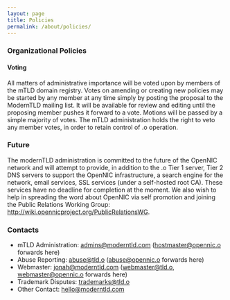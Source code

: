 ```yaml
---
layout: page
title: Policies
permalink: /about/policies/
---
```


### Organizational Policies

#### Voting

All matters of administrative importance will be voted upon by members of the mTLD domain registry. Votes on amending or creating new policies may be started by any member at any time simply by posting the proposal to the ModernTLD mailing list. It will be available for review and editing until the proposing member pushes it forward to a vote. Motions will be passed by a simple majority of votes. The mTLD administration holds the right to veto any member votes, in order to retain control of .o operation.

### Future

The modernTLD administration is committed to the future of the OpenNIC network and will attempt to provide, in addition to the .o Tier 1 server, Tier 2 DNS servers to support the OpenNIC infrastructure, a search engine for the network, email services, SSL services (under a self-hosted root CA). These services have no deadline for completion at the moment. We also wish to help in spreading the word about OpenNIC via self promotion and joining the Public Relations Working Group: http://wiki.opennicproject.org/PublicRelationsWG.

### Contacts

- mTLD Administration: admins@moderntld.com (hostmaster@opennic.o forwards here)
- Abuse Reporting: abuse@tld.o (abuse@opennic.o forwards here)
- Webmaster: jonah@moderntld.com (webmaster@tld.o, webmaster@opennic.o forwards here)
- Trademark Disputes: trademarks@tld.o
- Other Contact: hello@moderntld.com

